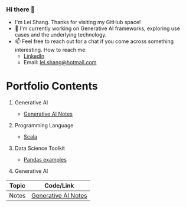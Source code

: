 ### Hi there 👋

<!--
**lshang0311/lshang0311** is a ✨ _special_ ✨ repository because its `README.md` (this file) appears on your GitHub profile.

Here are some ideas to get you started:

- 🔭 I’m currently working on ...
- 🌱 I’m currently learning ...
- 👯 I’m looking to collaborate on ...
- 🤔 I’m looking for help with ...
- 💬 Ask me about ...
- 📫 How to reach me: ...
- 😄 Pronouns: ...
- ⚡ Fun fact: ...
-->
- I'm Lei Shang. Thanks for visiting my GitHub space!
- 🔭 I'm currently working on Generative AI frameworks, exploring use cases and the underlying technology.
- 📫 Feel free to reach out for a chat if you come across something interesting. How to reach me:
     - [LinkedIn](https://www.linkedin.com/in/lei-shang-929590114/)
     - Email: lei.shang@hotmail.com

# Portfolio Contents
1. Generative AI
   - [Generative AI Notes](https://github.com/lshang0311/genai-notes)
2. Programming Language
   - [Scala](https://github.com/lshang0311/fun-with-weather-scala)
3. Data Science Toolkit
   - [Pandas examples](https://github.com/lshang0311/pandas-examples)

1. Generative AI
   
| Topic  | Code/Link   |
|--------|-------------|
| Notes  |   [Generative AI Notes](https://github.com/lshang0311/genai-notes)      |


